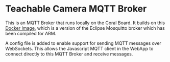 # Teachable Camera MQTT Broker

This is an MQTT Broker that runs locally on the Coral Board. It builds on this [Docker Image](https://github.com/mje-nz/rpi-docker-mosquitto), which is a version of the Eclipse Mosquitto broker which has been compiled for ARM.

A config file is added to enable support for sending MQTT messages over WebSockets. This allows the Javascript MQTT client in the WebApp to connect directly to this MQTT Broker and receive messages.
